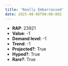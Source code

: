 ```yaml
---
title: 'Really Embarrassed'
date: 2025-08-06T00:00:00Z
---
```

- **RAP**: 23921
- **Value**: -1
- **Demand level**: -1
- **Trend**: -1
- **Projected?**: True
- **Hyped?**: True
- **Rare?**: True

